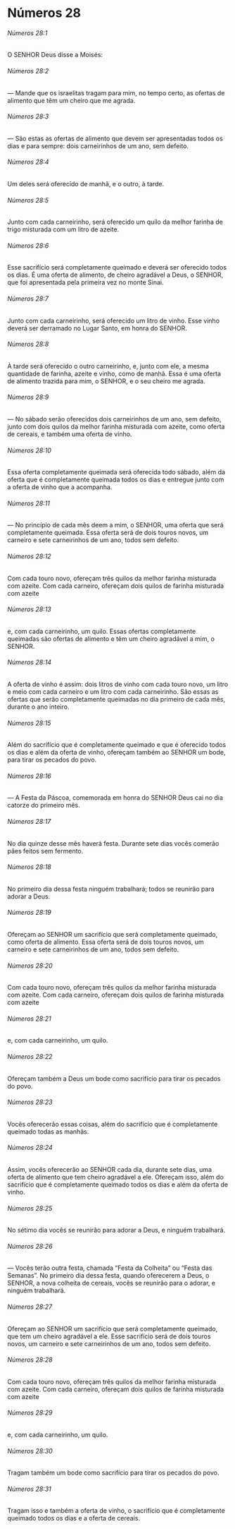 # Números 28

###### Números 28:1

O SENHOR Deus disse a Moisés:

###### Números 28:2

— Mande que os israelitas tragam para mim, no tempo certo, as ofertas de alimento que têm um cheiro que me agrada.

###### Números 28:3

— São estas as ofertas de alimento que devem ser apresentadas todos os dias e para sempre: dois carneirinhos de um ano, sem defeito.

###### Números 28:4

Um deles será oferecido de manhã, e o outro, à tarde.

###### Números 28:5

Junto com cada carneirinho, será oferecido um quilo da melhor farinha de trigo misturada com um litro de azeite.

###### Números 28:6

Esse sacrifício será completamente queimado e deverá ser oferecido todos os dias. É uma oferta de alimento, de cheiro agradável a Deus, o SENHOR, que foi apresentada pela primeira vez no monte Sinai.

###### Números 28:7

Junto com cada carneirinho, será oferecido um litro de vinho. Esse vinho deverá ser derramado no Lugar Santo, em honra do SENHOR.

###### Números 28:8

À tarde será oferecido o outro carneirinho, e, junto com ele, a mesma quantidade de farinha, azeite e vinho, como de manhã. Essa é uma oferta de alimento trazida para mim, o SENHOR, e o seu cheiro me agrada.

###### Números 28:9

— No sábado serão oferecidos dois carneirinhos de um ano, sem defeito, junto com dois quilos da melhor farinha misturada com azeite, como oferta de cereais, e também uma oferta de vinho.

###### Números 28:10

Essa oferta completamente queimada será oferecida todo sábado, além da oferta que é completamente queimada todos os dias e entregue junto com a oferta de vinho que a acompanha.

###### Números 28:11

— No princípio de cada mês deem a mim, o SENHOR, uma oferta que será completamente queimada. Essa oferta será de dois touros novos, um carneiro e sete carneirinhos de um ano, todos sem defeito.

###### Números 28:12

Com cada touro novo, ofereçam três quilos da melhor farinha misturada com azeite. Com cada carneiro, ofereçam dois quilos de farinha misturada com azeite

###### Números 28:13

e, com cada carneirinho, um quilo. Essas ofertas completamente queimadas são ofertas de alimento e têm um cheiro agradável a mim, o SENHOR.

###### Números 28:14

A oferta de vinho é assim: dois litros de vinho com cada touro novo, um litro e meio com cada carneiro e um litro com cada carneirinho. São essas as ofertas que serão completamente queimadas no dia primeiro de cada mês, durante o ano inteiro.

###### Números 28:15

Além do sacrifício que é completamente queimado e que é oferecido todos os dias e além da oferta de vinho, ofereçam também ao SENHOR um bode, para tirar os pecados do povo.

###### Números 28:16

— A Festa da Páscoa, comemorada em honra do SENHOR Deus cai no dia catorze do primeiro mês.

###### Números 28:17

No dia quinze desse mês haverá festa. Durante sete dias vocês comerão pães feitos sem fermento.

###### Números 28:18

No primeiro dia dessa festa ninguém trabalhará; todos se reunirão para adorar a Deus.

###### Números 28:19

Ofereçam ao SENHOR um sacrifício que será completamente queimado, como oferta de alimento. Essa oferta será de dois touros novos, um carneiro e sete carneirinhos de um ano, todos sem defeito.

###### Números 28:20

Com cada touro novo, ofereçam três quilos da melhor farinha misturada com azeite. Com cada carneiro, ofereçam dois quilos de farinha misturada com azeite

###### Números 28:21

e, com cada carneirinho, um quilo.

###### Números 28:22

Ofereçam também a Deus um bode como sacrifício para tirar os pecados do povo.

###### Números 28:23

Vocês oferecerão essas coisas, além do sacrifício que é completamente queimado todas as manhãs.

###### Números 28:24

Assim, vocês oferecerão ao SENHOR cada dia, durante sete dias, uma oferta de alimento que tem cheiro agradável a ele. Ofereçam isso, além do sacrifício que é completamente queimado todos os dias e além da oferta de vinho.

###### Números 28:25

No sétimo dia vocês se reunirão para adorar a Deus, e ninguém trabalhará.

###### Números 28:26

— Vocês terão outra festa, chamada “Festa da Colheita” ou “Festa das Semanas”. No primeiro dia dessa festa, quando oferecerem a Deus, o SENHOR, a nova colheita de cereais, vocês se reunirão para o adorar, e ninguém trabalhará.

###### Números 28:27

Ofereçam ao SENHOR um sacrifício que será completamente queimado, que tem um cheiro agradável a ele. Esse sacrifício será de dois touros novos, um carneiro e sete carneirinhos de um ano, todos sem defeito.

###### Números 28:28

Com cada touro novo, ofereçam três quilos da melhor farinha misturada com azeite. Com cada carneiro, ofereçam dois quilos de farinha misturada com azeite

###### Números 28:29

e, com cada carneirinho, um quilo.

###### Números 28:30

Tragam também um bode como sacrifício para tirar os pecados do povo.

###### Números 28:31

Tragam isso e também a oferta de vinho, o sacrifício que é completamente queimado todos os dias e a oferta de cereais.

